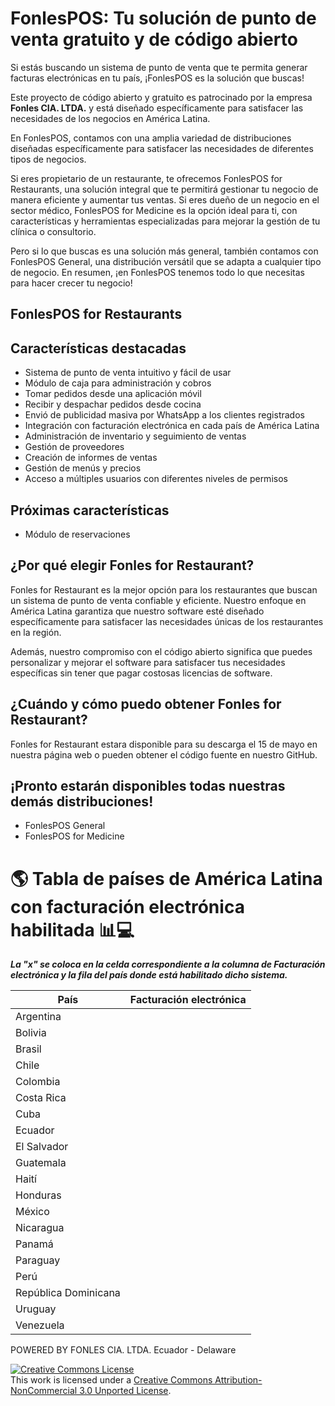 # FonlesPOS: Tu solución de punto de venta gratuito y de código abierto
Si estás buscando un sistema de punto de venta que te permita generar facturas electrónicas en tu país, ¡FonlesPOS es la solución que buscas!

Este proyecto de código abierto y gratuito es patrocinado por la empresa **Fonles CIA. LTDA.** y está diseñado específicamente para satisfacer las necesidades de los negocios en América Latina.

En FonlesPOS, contamos con una amplia variedad de distribuciones diseñadas específicamente para satisfacer las necesidades de diferentes tipos de negocios.

Si eres propietario de un restaurante, te ofrecemos FonlesPOS for Restaurants, una solución integral que te permitirá gestionar tu negocio de manera eficiente y aumentar tus ventas. Si eres dueño de un negocio en el sector médico, FonlesPOS for Medicine es la opción ideal para ti, con características y herramientas especializadas para mejorar la gestión de tu clínica o consultorio.

Pero si lo que buscas es una solución más general, también contamos con FonlesPOS General, una distribución versátil que se adapta a cualquier tipo de negocio. En resumen, ¡en FonlesPOS tenemos todo lo que necesitas para hacer crecer tu negocio!

## FonlesPOS for Restaurants

## Características destacadas
- Sistema de punto de venta intuitivo y fácil de usar
- Módulo de caja para administración y cobros
- Tomar pedidos desde una aplicación móvil
- Recibir y despachar pedidos desde cocina
- Envió de publicidad masiva por WhatsApp a los clientes registrados
- Integración con facturación electrónica en cada país de América Latina
- Administración de inventario y seguimiento de ventas
- Gestión de proveedores
- Creación de informes de ventas
- Gestión de menús y precios
- Acceso a múltiples usuarios con diferentes niveles de permisos

## Próximas características
- Módulo de reservaciones

## ¿Por qué elegir Fonles for Restaurant?
Fonles for Restaurant es la mejor opción para los restaurantes que buscan un sistema de punto de venta confiable y eficiente. Nuestro enfoque en América Latina garantiza que nuestro software esté diseñado específicamente para satisfacer las necesidades únicas de los restaurantes en la región.

Además, nuestro compromiso con el código abierto significa que puedes personalizar y mejorar el software para satisfacer tus necesidades específicas sin tener que pagar costosas licencias de software.

##  ¿Cuándo y cómo puedo obtener Fonles for Restaurant?
Fonles for Restaurant estara disponible para su descarga el 15 de mayo en nuestra página web o pueden obtener el código fuente en nuestro GitHub.


## ¡Pronto estarán disponibles todas nuestras demás distribuciones!

- FonlesPOS General
- FonlesPOS for Medicine


# 🌎 Tabla de países de América Latina con facturación electrónica habilitada 📊💻

***La "x" se coloca en la celda correspondiente a la columna de Facturación electrónica y la fila del país donde está habilitado dicho sistema.***

| País        | Facturación electrónica |
| ----------- | ---------------------- |
| Argentina   |                        |
| Bolivia     |                        |
| Brasil      |                        |
| Chile       |                        |
| Colombia    |                        |
| Costa Rica  |                        |
| Cuba        |                        |
| Ecuador     |                       |
| El Salvador |                        |
| Guatemala   |                        |
| Haití       |                        |
| Honduras    |                        |
| México      |                        |
| Nicaragua   |                        |
| Panamá      |                        |
| Paraguay    |                        |
| Perú        |                        |
| República Dominicana |               |
| Uruguay     |                        |
| Venezuela   |                        |

POWERED BY FONLES CIA. LTDA. Ecuador - Delaware

<a rel="license" href="http://creativecommons.org/licenses/by-nc/3.0/"><img alt="Creative Commons License" style="border-width:0" src="https://i.creativecommons.org/l/by-nc/3.0/88x31.png" /></a><br />This work is licensed under a <a rel="license" href="http://creativecommons.org/licenses/by-nc/3.0/">Creative Commons Attribution-NonCommercial 3.0 Unported License</a>.